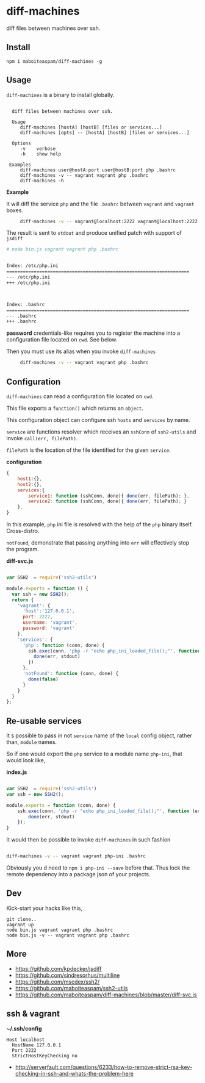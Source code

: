 # diff-machines

diff files between machines over ssh.

## Install

    npm i maboiteaspam/diff-machines -g

## Usage

`diff-machines` is a binary to install globally.

```ssh

  diff files between machines over ssh.

  Usage
     diff-machines [hostA] [hostB] [files or services...]
     diff-machines [opts] -- [hostA] [hostB] [files or services...]

  Options
     -v    verbose
     -h    show help

 Examples
     diff-machines user@hostA:port user@hostB:port php .bashrc
     diff-machines -v -- vagrant vagrant php .bashrc
     diff-machines -h
```

__Example__

It will diff the service `php` and the file `.bashrc`
between `vagrant` and `vagrant` boxes.

```bash
     diff-machines -v -- vagrant@localhost:2222 vagrant@localhost:2222 php .bashrc
```

The result is sent to `stdout` and produce unified patch with support of `jsdiff`

```sh
# node bin.js vagrant vagrant php .bashrc


Index: /etc/php.ini
===================================================================
--- /etc/php.ini
+++ /etc/php.ini



Index: .bashrc
===================================================================
--- .bashrc
+++ .bashrc

```

__password__ credentials-like requires you to register the machine into a configuration file
located on `cwd`. See below.

Then you must use its alias when you invoke `diff-machines`

```bash
     diff-machines -v -- vagrant vagrant php .bashrc
```

## Configuration

`diff-machines` can read a configuration file located on `cwd`.

This file exports a `function()` which returns an `object`.

This configuration object can configure ssh `hosts` and `services` by name.

`service` are functions resolver which receives an `sshConn` of `ssh2-utils`
and invoke `call(err, filePath)`.

`filePath` is the location of the file identified for the given `service`.

__configuration__

```js
{
    host1:{},
    host2:{},
    services:{
        service1: function (sshConn, done){ done(err, filePath); },
        service2: function (sshConn, done){ done(err, filePath); }
    },
}
```

In this example,
`php` ini file is resolved with the help of the `php` binary itself. Cross-distro.

`notFound`, demonstrate that passing anything into `err` will effectively stop the program.

__diff-svc.js__

```js

var SSH2  = require('ssh2-utils')

module.exports = function () {
  var ssh = new SSH2();
  return {
    'vagrant': {
      'host':'127.0.0.1',
      port: 2222,
      username: 'vagrant',
      password: 'vagrant'
    },
    'services': {
      'php': function (conn, done) {
        ssh.exec(conn, 'php -r "echo php_ini_loaded_file();"', function (err, stdout, stderr) {
          done(err, stdout)
        })
      },
      'notFound': function (conn, done) {
        done(false)
      }
    }
  }
};

```

## Re-usable services

It s possible to pass in not `service` name of the `local` config object, rather than,
`module` names.


So if one would export the `php` service to a module name `php-ini`, that would look like,

__index.js__

```js

var SSH2  = require('ssh2-utils')
var ssh = new SSH2();

module.exports = function (conn, done) {
    ssh.exec(conn, 'php -r "echo php_ini_loaded_file();"', function (err, stdout, stderr) {
        done(err, stdout)
    });
}

```


It would then be possible to invoke `diff-machines` in such fashion

```bash

diff-machines -v -- vagrant vagrant php-ini .bashrc

```

Obviously you d need to `npm i php-ini --save` before that.
Thus lock the remote dependency into a package json of your projects.


## Dev

Kick-start your hacks like this,

```
git clone..
vagrant up
node bin.js vagrant vagrant php .bashrc
node bin.js -v -- vagrant vagrant php .bashrc
```

## More

- https://github.com/kpdecker/jsdiff
- https://github.com/sindresorhus/multiline
- https://github.com/mscdex/ssh2/
- https://github.com/maboiteaspam/ssh2-utils
- https://github.com/maboiteaspam/diff-machines/blob/master/diff-svc.js


## ssh & vagrant

__~/.ssh/config__

```
Host localhost
  HostName 127.0.0.1
  Port 2222
  StrictHostKeyChecking no
```

- http://serverfault.com/questions/6233/how-to-remove-strict-rsa-key-checking-in-ssh-and-whats-the-problem-here
